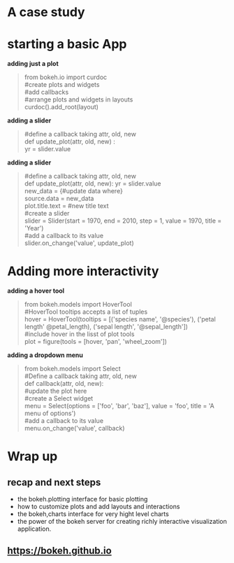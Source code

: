 # A case study

# starting a basic App
__adding just a plot__
> from bokeh.io import curdoc  
> #create plots and widgets  
> #add callbacks  
> #arrange plots and widgets in layouts  
> curdoc().add_root(layout)

__adding a slider__
> #define a callback taking attr, old, new  
> def update_plot(attr, old, new) :  
> yr = slider.value

__adding a slider__
> #define a callback taking attr, old, new  
> def update_plot(attr, old, new): 
> yr = slider.value  
> new_data = {#update data where}  
> source.data = new_data  
> plot.title.text = #new title text  
> #create a slider  
> slider = Slider(start = 1970, end = 2010, step = 1, value = 1970, title = 'Year')   
> #add a callback to its value  
> slider.on_change('value', update_plot)

# Adding more interactivity
__adding a hover tool__
> from bokeh.models import HoverTool  
> #HoverTool tooltips accepts a list of tuples  
> hover = HoverTool(tooltips = [('species name', '@species'), ('petal length' @petal_length), ('sepal length', '@sepal_length'])  
> #include hover in the lisst of plot tools  
> plot = figure(tools = [hover, 'pan', 'wheel_zoom'])  

__adding a dropdown menu__
> from bokeh.models import Select  
> #Define a callback taking attr, old, new  
> def callback(attr, old, new):  
> #update the plot here  
> #create a Select widget  
> menu = Select(options = ['foo', 'bar', 'baz'], value = 'foo', title = 'A menu of options')  
> #add a callback to its value  
> menu.on_change('value', callback)

# Wrap up
## recap and next steps
- the bokeh.plotting interface for basic plotting
- how to customize plots and add layouts and interactions
- the bokeh,charts interface for very hight level charts
- the power of the bokeh server for creating richly interactive visualization application.
  
## https://bokeh.github.io